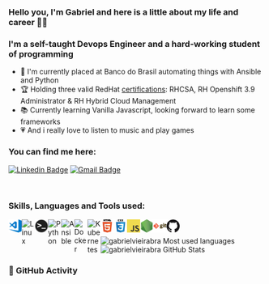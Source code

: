 ### Hello you, I'm Gabriel and here is a little about my life and career 🚀🚀

### I'm a self-taught Devops Engineer and a hard-working student of programming
- 🏢 I'm currently placed at Banco do Brasil automating things with Ansible and Python
- 🏆 Holding three valid RedHat [certifications][certs]: RHCSA, RH Openshift 3.9 Administrator & RH Hybrid Cloud Management
- 📚 Currently learning Vanilla Javascript, looking forward to learn some frameworks
- 💗 And i really love to listen to music and play games

### You can find me here:

[![Linkedin Badge](https://img.shields.io/badge/-LinkedIn-blue?style=flat-square&logo=Linkedin&logoColor=white&link=https://www.linkedin.com/in/gabrielsousabra/)](https://www.linkedin.com/in/gabrielsousabra/)
[![Gmail Badge](https://img.shields.io/badge/-Gmail-c14438?style=flat-square&logo=Gmail&logoColor=white)](mailto:gabrielsousabra@gmail.com)

<br />

### Skills, Languages and Tools used:
<img align="left" alt="Visual Studio Code" width="26px" src="https://raw.githubusercontent.com/github/explore/80688e429a7d4ef2fca1e82350fe8e3517d3494d/topics/visual-studio-code/visual-studio-code.png" />
<img align="left" alt="Linux" width="26px" src="https://www.flaticon.com/svg/static/icons/svg/226/226772.svg" />
<img align="left" alt="Terminal" width="26px" src="https://raw.githubusercontent.com/github/explore/80688e429a7d4ef2fca1e82350fe8e3517d3494d/topics/terminal/terminal.png" />
<img align="left" alt="Python" width="26px" src="https://upload.wikimedia.org/wikipedia/commons/c/c3/Python-logo-notext.svg" />
<img align="left" alt="Ansible" width="26px" src="https://upload.wikimedia.org/wikipedia/commons/2/24/Ansible_logo.svg" />
<img align="left" alt="Docker" width="26px" src="https://www.flaticon.com/svg/static/icons/svg/919/919853.svg" />
<img align="left" alt="Kubernetes" width="26px" src="https://seeklogo.com/images/K/kubernetes-logo-3A67038EAB-seeklogo.com.png" />
<img align="left" alt="HTML5" width="26px" src="https://raw.githubusercontent.com/github/explore/80688e429a7d4ef2fca1e82350fe8e3517d3494d/topics/html/html.png" />
<img align="left" alt="CSS3" width="26px" src="https://raw.githubusercontent.com/github/explore/80688e429a7d4ef2fca1e82350fe8e3517d3494d/topics/css/css.png" />
<img align="left" alt="JavaScript" width="26px" src="https://raw.githubusercontent.com/github/explore/80688e429a7d4ef2fca1e82350fe8e3517d3494d/topics/javascript/javascript.png" />
<img align="left" alt="Node.js" width="26px" src="https://raw.githubusercontent.com/github/explore/80688e429a7d4ef2fca1e82350fe8e3517d3494d/topics/nodejs/nodejs.png" />
<img align="left" alt="Git" width="26px" src="https://raw.githubusercontent.com/github/explore/80688e429a7d4ef2fca1e82350fe8e3517d3494d/topics/git/git.png" />
<img align="left" alt="GitHub" width="26px" src="https://raw.githubusercontent.com/github/explore/78df643247d429f6cc873026c0622819ad797942/topics/github/github.png" />
<br />
<br />

<img align="justify" alt="gabrielvieirabra Most used languages" src="https://github-readme-stats.codestackr.vercel.app/api/top-langs/?username=gabrielvieirabra&show_icons=true&hide_border=true&theme=dracula" />

<img align="justify" alt="gabrielvieirabra GitHub Stats" src="https://github-readme-stats.codestackr.vercel.app/api?username=gabrielvieirabra&show_icons=true&hide_border=true&theme=dracula&count_private=true" />

<br />

### 🔷 GitHub Activity
  
<!--START_SECTION:activity-->
<!--END_SECTION:activity-->

<br />
<br />

[linkedin]: https://www.linkedin.com/in/gabrielsousabra/
[email]: gabrielsousabra@gmail.com
[certs]: https://rhtapps.redhat.com/verify?certId=190-190-090 